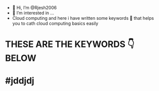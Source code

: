 - 👋 Hi, I’m @Rjesh2006
- 👀 I’m interested in ...
- Cloud computing and here i have written some keywords 🔐 that helps you to cath cloud computing basics easily

<H1> THESE ARE THE KEYWORDS 👇 BELOW<H1/>
#jddjdj
